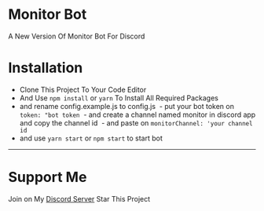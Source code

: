 # Monitor Bot

A New Version Of Monitor Bot For Discord

# Installation

- Clone This Project To Your Code Editor
- And Use `npm install` or `yarn` To Install All Required Packages
- and rename config.example.js to config.js
   - put your bot token on `token: "bot token`
   - and create a channel named monitor in discord app and copy the channel id
   - and paste on `monitorChannel: 'your channel id`
- and use `yarn start` or `npm start` to start bot

---

# Support Me

Join on My [Discord Server](https://dsc.gg/itznesbro)
Star This Project
